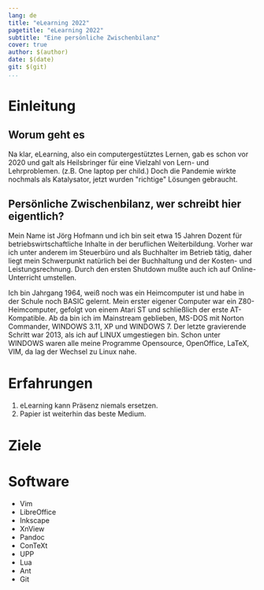 ```yaml
---
lang: de
title: "eLearning 2022"
pagetitle: "eLearning 2022"
subtitle: "Eine persönliche Zwischenbilanz"
cover: true
author: $(author)
date: $(date)
git: $(git)
...
```


# Einleitung

## Worum geht es

Na klar, eLearning, also ein computergestütztes Lernen, gab es schon vor 2020 und galt als Heilsbringer für eine
Vielzahl von Lern- und Lehrproblemen. (z.B. One laptop per child.) Doch die Pandemie wirkte nochmals als Katalysator,
jetzt wurden "richtige" Lösungen gebraucht. 

## Persönliche Zwischenbilanz, wer schreibt hier eigentlich?

Mein Name ist Jörg Hofmann und ich bin seit etwa 15 Jahren Dozent für betriebswirtschaftliche Inhalte in der beruflichen Weiterbildung. Vorher war ich unter anderem im Steuerbüro und als Buchhalter im Betrieb tätig, daher liegt mein Schwerpunkt natürlich bei der Buchhaltung und der Kosten- und Leistungsrechnung. Durch den ersten Shutdown mußte auch ich auf Online-Unterricht umstellen.

Ich bin Jahrgang 1964, weiß noch was ein Heimcomputer ist und habe in der Schule noch BASIC gelernt. Mein erster eigener Computer war ein Z80-Heimcomputer, gefolgt von einem Atari ST und schließlich der erste AT-Kompatible. Ab da bin ich im Mainstream geblieben, MS-DOS mit Norton Commander, WINDOWS 3.11, XP und WINDOWS 7. Der letzte gravierende Schritt war 2013, als ich auf LINUX umgestiegen bin. Schon unter WINDOWS waren alle meine Programme Opensource, OpenOffice, LaTeX, VIM, da lag der Wechsel zu Linux nahe.

# Erfahrungen

1. eLearning kann Präsenz niemals ersetzen.
1. Papier ist weiterhin das beste Medium.

# Ziele

# Software

+ Vim
+ LibreOffice
+ Inkscape
+ XnView
+ Pandoc
+ ConTeXt
+ UPP
+ Lua
+ Ant
+ Git




